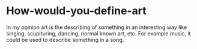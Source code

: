 # How-would-you-define-art
In my opinion art is the describing of something in an interesting way like singing, scuplturing, dancing, normal known art, etc. For example music, it could be used to describe something in a song.  
